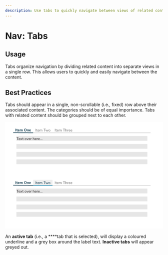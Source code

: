 ```yaml
---
description: Use tabs to quickly navigate between views of related content.
---
```


# Nav: Tabs

## Usage

Tabs organize navigation by dividing related content into separate views in a single row. This allows users to quickly and easily navigate between the content.

## Best Practices

Tabs should appear in a single, non-scrollable \(i.e., fixed\) row above their associated content. The categories should be of equal importance. Tabs with related content should be grouped next to each other.

![Fixed tabs display all tabs on one screen at a fixed width with equal spacing.](.gitbook/assets/nav-tabs.jpg)

An **active tab** \(i.e., a ****tab that is selected\), will display a coloured underline and a grey box around the label text. **Inactive tabs** will appear greyed out. 

